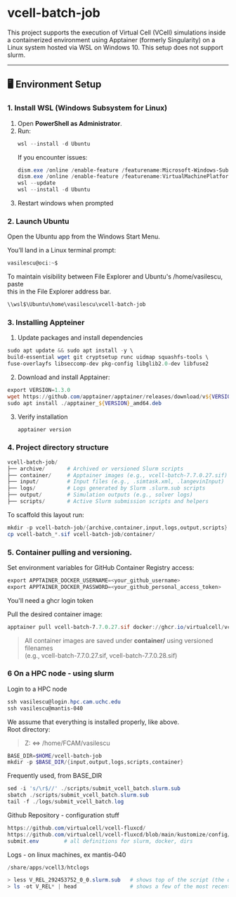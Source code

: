 # vcell-batch-job


This project supports the execution of Virtual Cell (VCell) simulations inside a containerized environment using Apptainer (formerly Singularity) on a Linux system hosted via WSL on Windows 10. This setup does not support slurm.

---

## 🖥️ Environment Setup

### 1. Install WSL (Windows Subsystem for Linux)

1. Open **PowerShell as Administrator**.
2. Run:
   ```powershell
   wsl --install -d Ubuntu
   ```
   If you encounter issues:
   ```powershell
   dism.exe /online /enable-feature /featurename:Microsoft-Windows-Subsystem-Linux /all /norestart
   dism.exe /online /enable-feature /featurename:VirtualMachinePlatform /all /norestart
   wsl --update
   wsl --install -d Ubuntu
   ```
3. Restart windows when prompted

### 2. Launch Ubuntu

   Open the Ubuntu app from the Windows Start Menu.

   You’ll land in a Linux terminal prompt:
   ```powershell
   vasilescu@oci:~$
   ```

To maintain visibility between File Explorer and Ubuntu's /home/vasilescu, paste \
this in the File Explorer address bar.
```powershell
\\wsl$\Ubuntu\home\vasilescu\vcell-batch-job
```


### 3. Installing Appteiner

1. Update packages and install dependencies
```powershell
sudo apt update && sudo apt install -y \
build-essential wget git cryptsetup runc uidmap squashfs-tools \
fuse-overlayfs libseccomp-dev pkg-config libglib2.0-dev libfuse2
```
2. Download and install Apptainer:
```powershell
export VERSION=1.3.0
wget https://github.com/apptainer/apptainer/releases/download/v${VERSION}/apptainer_${VERSION}_amd64.deb
sudo apt install ./apptainer_${VERSION}_amd64.deb
```
3. Verify installation
   ```powershell
   apptainer version
   ```

### 4. Project directory structure

```powershell
vcell-batch-job/
├── archive/       # Archived or versioned Slurm scripts
├── container/     # Apptainer images (e.g., vcell-batch-7.7.0.27.sif)
├── input/         # Input files (e.g., .simtask.xml, .langevinInput)
├── logs/          # Logs generated by Slurm .slurm.sub scripts
├── output/        # Simulation outputs (e.g., solver logs)
├── scripts/       # Active Slurm submission scripts and helpers
```
To scaffold this layout run:
```powershell
mkdir -p vcell-batch-job/{archive,container,input,logs,output,scripts}
cp vcell-batch_*.sif vcell-batch-job/container/
```

### 5. Container pulling and versioning.

Set environment variables for GitHub Container Registry access:
```powershell
export APPTAINER_DOCKER_USERNAME=<your_github_username>
export APPTAINER_DOCKER_PASSWORD=<your_github_personal_access_token>
```
You'll need a  ghcr login token

Pull the desired container image:
```powershell
apptainer pull vcell-batch-7.7.0.27.sif docker://ghcr.io/virtualcell/vcell-batch:7.7.0.27
```

> All container images are saved under **container/** using versioned filenames \
> (e.g., vcell-batch-7.7.0.27.sif, vcell-batch-7.7.0.28.sif)


### 6 On a HPC node - using slurm
Login to a HPC node
```powershell
ssh vasilescu@login.hpc.cam.uchc.edu
ssh vasilescu@mantis-040
```

We assume that everything is installed properly, like above. \
Root directory:
> Z: ⇔ /home/FCAM/vasilescu
```powershell
BASE_DIR=$HOME/vcell-batch-job
mkdir -p $BASE_DIR/{input,output,logs,scripts,container}
```

Frequently used, from BASE_DIR
```powershell
sed -i 's/\r$//' ./scripts/submit_vcell_batch.slurm.sub
sbatch ./scripts/submit_vcell_batch.slurm.sub
tail -f ./logs/submit_vcell_batch.log
```

Github Repository - configuration stuff
```powershell
https://github.com/virtualcell/vcell-fluxcd/
https://github.com/virtualcell/vcell-fluxcd/blob/main/kustomize/config/prod/
submit.env        # all definitions for slurm, docker, dirs
```
Logs - on linux machines, ex mantis-040
```powershell
/share/apps/vcell3/htclogs

> less V_REL_292453752_0_0.slurm.sub   # shows top of the script (the definitions) \
> ls -ot V_REL* | head                 # shows a few of the most recent release sims
```